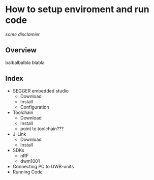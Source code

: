 # How to setup enviroment and run code

*some disclamier*

## Overview
balbalbalbla
blabla

## Index
* SEGGER embedded studio
  * Download
  * Install
  * Configuration
* Toolchain
  * Download
  * Install
  * point to toolchain???
* J-Link
  * Download
  * Install
* SDKs
  * nRF
  * dwm1001
* Connecting PC to UWB-units
* Running Code
